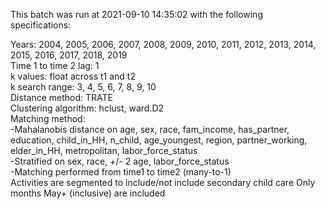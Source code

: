 This batch was run at 2021-09-10 14:35:02 with the following specifications:  

Years: 2004, 2005, 2006, 2007, 2008, 2009, 2010, 2011, 2012, 2013, 2014, 2015, 2016, 2017, 2018, 2019  
Time 1 to time 2 lag: 1  
k values: float across t1 and t2  
k search range: 3, 4, 5, 6, 7, 8, 9, 10  
Distance method: TRATE  
Clustering algorithm: hclust, ward.D2  
Matching method:  
	-Mahalanobis distance on age, sex, race, fam_income, has_partner, education, child_in_HH, n_child, age_youngest, region, partner_working, elder_in_HH, metropolitan, labor_force_status  
	-Stratified on sex, race, +/- 2 age, labor_force_status  
	-Matching performed from time1 to time2 (many-to-1)  
Activities are segmented to include/not include secondary child care
Only months May+ (inclusive) are included
